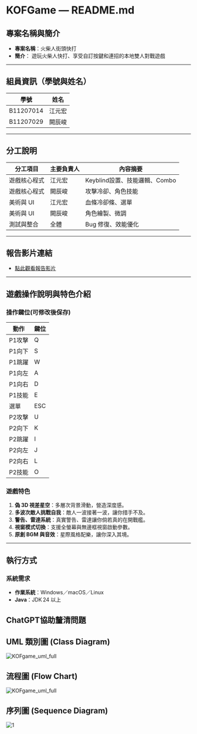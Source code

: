 # KOFGame — README.md

## 專案名稱與簡介

* **專案名稱**：火柴人街頭快打
* **簡介**：
遊玩火柴人快打、享受自訂按鍵和連招的本地雙人對戰遊戲

---

## 組員資訊（學號與姓名）

| 學號      | 姓名   |
| ------- | ------- |
| B11207014 | 江元宏 |
| B11207029 | 闕辰峻 |

---

## 分工說明

| 分工項目    | 主要負責人   | 內容摘要 |
| ------- | ------- | --------------- |
| 遊戲核心程式 | 江元宏 | Keyblind設置、技能邏輯、Combo |
| 遊戲核心程式 | 闕辰峻 | 攻擊冷卻、角色技能 |
| 美術與 UI  | 江元宏 | 血條冷卻條、選單 |
| 美術與 UI  | 闕辰峻 | 角色繪製、微調 |
| 測試與整合 | 全體 | Bug 修復、效能優化 |

---

## 報告影片連結

* [點此觀看報告影片](https://youtu.be/yxd0bB5GPoE)

---

## 遊戲操作說明與特色介紹

### 操作鍵位(可修改後保存)

| 動作    | 鍵位 |
| ------- | ------- |    
|  P1攻擊       |  Q   |
|  P1向下       |  S   |
|  P1跳躍       |  W   |
|  P1向左       |  A   |
|  P1向右       |  D   |
|  P1技能       |  E   |
|    選單   |  ESC |
|  P2攻擊       |  U   |
|  P2向下       |  K   |
|  P2跳躍       |  I   |
|  P2向左       |  J   |
|  P2向右       |  L   |
|  P2技能       |  O   |

### 遊戲特色

1. **偽 3D 視差星空**：多層次背景滑動，營造深度感。
2. **多波次敵人挑戰自我**：敵人一波接著一波，讓你措手不及。
3. **警告、雷達系統**：真實警告、雷達讓你倘若真的在開戰艦。
4. **視窗模式切換**：支援全螢幕與無邊框視窗啟動參數。
5. **原創 BGM 與音效**：星際風格配樂，讓你深入其境。

---

## 執行方式

### 系統需求

* **作業系統**：Windows／macOS／Linux
* **Java**：JDK 24 以上


## ChatGPT協助釐清問題




## UML 類別圖 (Class Diagram)

![KOFgame_uml_full](https://github.com/user-attachments/assets/8a5fa60b-2107-41e3-bfd7-5e8dd8727d23)



## 流程圖 (Flow Chart)

![KOFgame_uml_full](https://github.com/user-attachments/assets/888c9053-ae96-4e69-be1f-1ba58781d397)


## 序列圖 (Sequence Diagram)

![1](https://github.com/user-attachments/assets/87151e30-a35f-4221-801d-2d1820f19c31)


